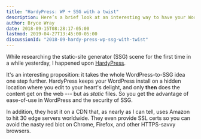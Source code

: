 ```yaml
---
title: "HardyPress: WP + SSG with a twist"
description: Here’s a brief look at an interesting way to have your WordPress cake and eat your SSG site, too — or something like that.
author: Bryce Wray
date: 2018-09-15T08:28:17-05:00
lastmod: 2019-04-27T13:45:00-05:00
discussionId: "2018-09-hardy-press-wp-ssg-with-twist"
---
```


While researching the static-site generator (SSG) scene for the first time in a while yesterday, I happened upon  [HardyPress](https://www.hardypress.com).

It's an interesting proposition: it takes the whole WordPress-to-SSG idea one step further. HardyPress keeps your WordPress install on a hidden location where you edit to your heart's delight, and only **then** does the content get on the web --- but as *static* files. So you get the advantage of ease-of-use in WordPress and the security of SSG.

In addition, they host it on a CDN that, as nearly as I can tell, uses Amazon to hit 30 edge servers worldwide. They even provide SSL certs so you can avoid the nasty red blot on Chrome, Firefox, and other HTTPS-savvy browsers.
